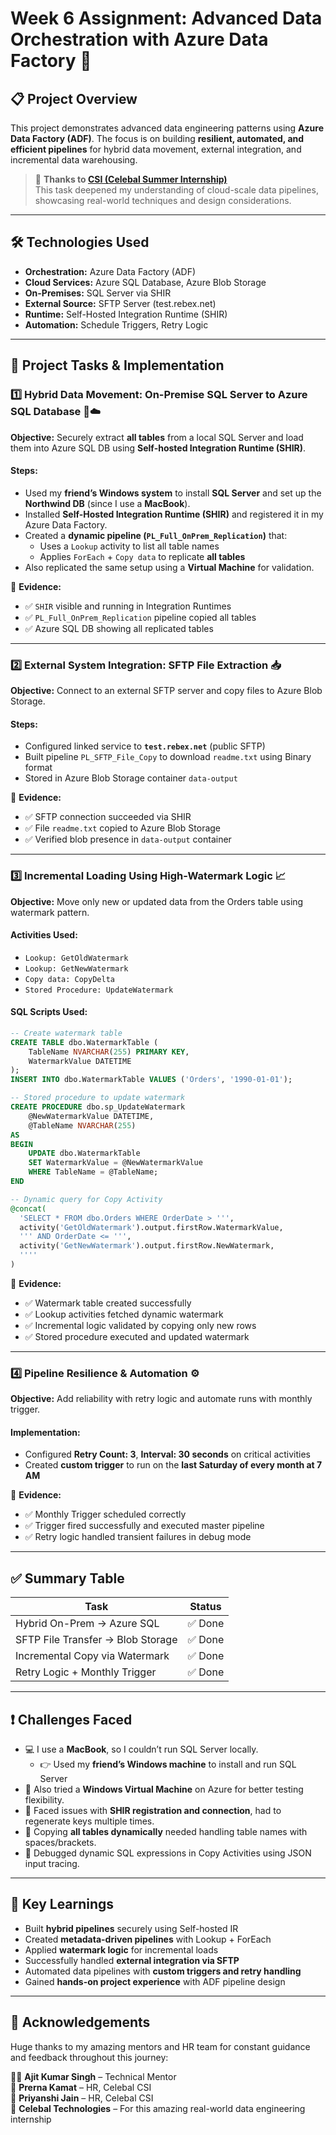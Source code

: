 
# Week 6 Assignment: Advanced Data Orchestration with Azure Data Factory 🚀

## 📋 Project Overview

This project demonstrates advanced data engineering patterns using **Azure Data Factory (ADF)**. The focus is on building **resilient, automated, and efficient pipelines** for hybrid data movement, external integration, and incremental data warehousing.

> 🔗 **Thanks to [CSI (Celebal Summer Internship)](https://www.celebaltech.com/)**  
> This task deepened my understanding of cloud-scale data pipelines, showcasing real-world techniques and design considerations.

---

## 🛠️ Technologies Used

- **Orchestration:** Azure Data Factory (ADF)
- **Cloud Services:** Azure SQL Database, Azure Blob Storage
- **On-Premises:** SQL Server via SHIR
- **External Source:** SFTP Server (test.rebex.net)
- **Runtime:** Self-Hosted Integration Runtime (SHIR)
- **Automation:** Schedule Triggers, Retry Logic

---

## 📂 Project Tasks & Implementation

### 1️⃣ Hybrid Data Movement: On-Premise SQL Server to Azure SQL Database 🏢☁️

**Objective:** Securely extract **all tables** from a local SQL Server and load them into Azure SQL DB using **Self-hosted Integration Runtime (SHIR)**.

#### Steps:
- Used my **friend’s Windows system** to install **SQL Server** and set up the **Northwind DB** (since I use a **MacBook**).
- Installed **Self-Hosted Integration Runtime (SHIR)** and registered it in my Azure Data Factory.
- Created a **dynamic pipeline (`PL_Full_OnPrem_Replication`)** that:
  - Uses a `Lookup` activity to list all table names
  - Applies `ForEach` + `Copy data` to replicate **all tables**
- Also replicated the same setup using a **Virtual Machine** for validation.

📸 **Evidence:**
- ✅ `SHIR` visible and running in Integration Runtimes  
- ✅ `PL_Full_OnPrem_Replication` pipeline copied all tables  
- ✅ Azure SQL DB showing all replicated tables  

---

### 2️⃣ External System Integration: SFTP File Extraction 📥

**Objective:** Connect to an external SFTP server and copy files to Azure Blob Storage.

#### Steps:
- Configured linked service to **`test.rebex.net`** (public SFTP)
- Built pipeline `PL_SFTP_File_Copy` to download `readme.txt` using Binary format
- Stored in Azure Blob Storage container `data-output`

📸 **Evidence:**
- ✅ SFTP connection succeeded via SHIR  
- ✅ File `readme.txt` copied to Azure Blob Storage  
- ✅ Verified blob presence in `data-output` container  

---

### 3️⃣ Incremental Loading Using High-Watermark Logic 📈

**Objective:** Move only new or updated data from the Orders table using watermark pattern.

#### Activities Used:
- `Lookup: GetOldWatermark`
- `Lookup: GetNewWatermark`
- `Copy data: CopyDelta`
- `Stored Procedure: UpdateWatermark`

#### SQL Scripts Used:

```sql
-- Create watermark table
CREATE TABLE dbo.WatermarkTable (
    TableName NVARCHAR(255) PRIMARY KEY,
    WatermarkValue DATETIME
);
INSERT INTO dbo.WatermarkTable VALUES ('Orders', '1990-01-01');
```

```sql
-- Stored procedure to update watermark
CREATE PROCEDURE dbo.sp_UpdateWatermark
    @NewWatermarkValue DATETIME,
    @TableName NVARCHAR(255)
AS
BEGIN
    UPDATE dbo.WatermarkTable
    SET WatermarkValue = @NewWatermarkValue
    WHERE TableName = @TableName;
END
```

```sql
-- Dynamic query for Copy Activity
@concat(
  'SELECT * FROM dbo.Orders WHERE OrderDate > ''',
  activity('GetOldWatermark').output.firstRow.WatermarkValue,
  ''' AND OrderDate <= ''',
  activity('GetNewWatermark').output.firstRow.NewWatermark,
  ''''
)
```

📸 **Evidence:**
- ✅ Watermark table created successfully  
- ✅ Lookup activities fetched dynamic watermark  
- ✅ Incremental logic validated by copying only new rows  
- ✅ Stored procedure executed and updated watermark  

---

### 4️⃣ Pipeline Resilience & Automation ⚙️

**Objective:** Add reliability with retry logic and automate runs with monthly trigger.

#### Implementation:
- Configured **Retry Count: 3**, **Interval: 30 seconds** on critical activities
- Created **custom trigger** to run on the **last Saturday of every month at 7 AM**

📸 **Evidence:**
- ✅ Monthly Trigger scheduled correctly  
- ✅ Trigger fired successfully and executed master pipeline  
- ✅ Retry logic handled transient failures in debug mode  

---

## ✅ Summary Table

| Task                              | Status   |
| --------------------------------- | -------- |
| Hybrid On-Prem → Azure SQL        | ✅ Done  |
| SFTP File Transfer → Blob Storage | ✅ Done  |
| Incremental Copy via Watermark    | ✅ Done  |
| Retry Logic + Monthly Trigger     | ✅ Done  |

---

## ❗ Challenges Faced

- 💻 I use a **MacBook**, so I couldn’t run SQL Server locally.
  - 👉 Used my **friend’s Windows machine** to install and run SQL Server
- 🧪 Also tried a **Windows Virtual Machine** on Azure for better testing flexibility.
- 🔐 Faced issues with **SHIR registration and connection**, had to regenerate keys multiple times.
- 🔁 Copying **all tables dynamically** needed handling table names with spaces/brackets.
- 🐞 Debugged dynamic SQL expressions in Copy Activities using JSON input tracing.

---

## 🧠 Key Learnings

- Built **hybrid pipelines** securely using Self-hosted IR
- Created **metadata-driven pipelines** with Lookup + ForEach
- Applied **watermark logic** for incremental loads
- Successfully handled **external integration via SFTP**
- Automated data pipelines with **custom triggers and retry handling**
- Gained **hands-on project experience** with ADF pipeline design

---

## 🙏 Acknowledgements

Huge thanks to my amazing mentors and HR team for constant guidance and feedback throughout this journey:

👨‍🏫 **Ajit Kumar Singh** – Technical Mentor  
🙌 **Prerna Kamat** – HR, Celebal CSI  
🙌 **Priyanshi Jain** – HR, Celebal CSI  
🏢 **Celebal Technologies** – For this amazing real-world data engineering internship
